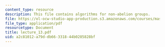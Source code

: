 ```yaml
---
content_type: resource
description: This file contains algorithms for non-abelion groups.
file: https://ol-ocw-studio-app-production.s3.amazonaws.com/courses/mas-865j-quantum-information-science-spring-2006/a2c81012a79ddb66331844b0285828bf_lecture_13.pdf
file_type: application/pdf
resourcetype: Document
title: lecture_13.pdf
uid: a2c81012-a79d-db66-3318-44b0285828bf
---
```

